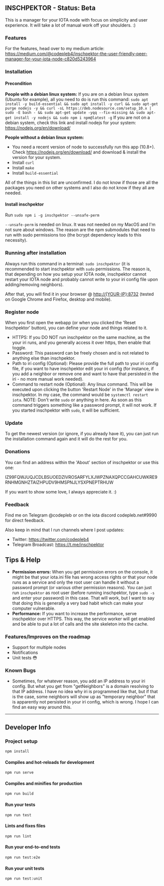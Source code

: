 ## INSCHPEKTOR - Status: Beta

This is a manager for your IOTA node with focus on simplicity and user experience. It will take a lot of manual work off your shoulders. :)

### Features

For the features, head over to my medium article: https://medium.com/@codepleb4/inschpektor-the-user-friendly-peer-manager-for-your-iota-node-c820d5243964

### Installation

#### Precondition
**People with a debian linux system:**
If you are on a debian linux system (Ubuntu for example), all you need to do is run this command: `sudo apt install -y build-essential && sudo apt install -y curl && sudo apt-get purge nodejs -y && curl -sL https://deb.nodesource.com/setup_10.x | sudo -E bash - && sudo apt-get update -yqq --fix-missing && sudo apt-get install -y nodejs && sudo npm i npm@latest -g`
If you are not on a debian system, check this link and install nodejs for your system: https://nodejs.org/en/download/

**People without a debian linux system:**
- You need a recent version of node to successfully run this app (10.8+). Check https://nodejs.org/en/download/ and download & install the version for your system.
- Install `curl`
- Install `make`
- Install `build-essential`

All of the things in this list are unconfirmed. I do not know if those are all the packages you need on other systems and I also do not know if they all are needed.

#### Install inschpektor
Run `sudo npm i -g inschpektor --unsafe-perm`

`--unsafe-perm` is needed on linux. It was not needed on my MacOS and I'm not sure about windows. The reason are the npm submodules that need to run with sudo permissions too (the bcrypt dependency leads to this necessity).

### Running after installation

Always run this command in a terminal: `sudo inschpektor` (it is recommended to start inschpektor with `sudo` permissions. The reason is, that depending on how you setup your IOTA node, inschpektor cannot restart your IOTA node and probably cannot write to your iri config file upon adding/removing neighbors).

After that, you will find it in your browser @ <http://{YOUR-IP}:8732> (tested on Google Chrome and Firefox, desktop and mobile).

### Register node

When you first open the webapp (or when you clicked the 'Reset Inschpektor' button), you can define your node and things related to it.

- HTTPS: If you DO NOT run inschpektor on the same machine, as the your iri runs, and you generally access it over https, then enable that toggle.
- Password: This password can be freely chosen and is not related to anything else than inschpektor.
- Path to iri config (Optional): Please provide the full path to your iri config file, if you want to have inschpektor edit your iri config (for instance, if you add a neighbor or remove one and want to have that persisted in the iri - no more manual work needed).
- Command to restart node (Optional): Any linux command. This will be executed upon clicking the button 'Restart Node' in the 'Manage' view in inschpektor. In my case, the command would be `systemctl restart iota`. NOTE: Don't write `sudo` or anything in here. As soon as this command triggers something like a password prompt, it will not work. If you started inschpektor with `sudo`, it will be sufficient.

### Update

To get the newest version (or ignore, if you already have it), you can just run the installation command again and it will do the rest for you.

### Donations

You can find an address within the 'About' section of inschpektor or use this one:

IZ99FQWJUQJCDLBSUOEDZIVROSARFYLXJWPZNAXQPCCGAHCUWKRE9RNHMGNHZTAIZHPUDV9HMSPNJLYSXPNEPTRHUW

If you want to show some love, I always appreciate it. :)

### Feedback

Find me on Telegram @codepleb or on the iota discord codepleb.net#9990 for direct feedback.

Also keep in mind that I run channels where I post updates:

- Twitter: https://twitter.com/codepleb4
- Telegram Broadcast: https://t.me/inschpektor

## Tips & Help

- **Permission errors:** When you get permission errors on the console, it might be that your iota.ini file has wrong access rights or that your node runs as a service and only the root user can handle it without a password prompt (or various other permission reasons). You can just run `inschpektor` as root user (before running inschpektor, type `sudo -s` and enter your password) in this case. That will work, but I want to say that doing this is generally a very bad habit which can make your computer vulnerable. 
- **Performance:** If you want to increase the performance, serve inschpektor over HTTPS. This way, the service worker will get enabled and be able to put a lot of calls and the site skeleton into the cache.

### Features/Improves on the roadmap

- Support for multiple nodes
- Notifications
- Unit tests 😳

### Known Bugs

- Sometimes, for whatever reason, you add an IP address to your iri config. But what you get from "getNeighbors" is a domain resolving to that IP address. I have no idea why iri is programmed like that, but if that is the case, some neighbors will show up as "temporary neighbor" that is apparently not persisted in your iri config, which is wrong. I hope I can find an easy way around this.

-------

## Developer Info

### Project setup
```
npm install
```

#### Compiles and hot-reloads for development
```
npm run serve
```

#### Compiles and minifies for production
```
npm run build
```

#### Run your tests
```
npm run test
```

#### Lints and fixes files
```
npm run lint
```

#### Run your end-to-end tests
```
npm run test:e2e
```

#### Run your unit tests
```
npm run test:unit
```
